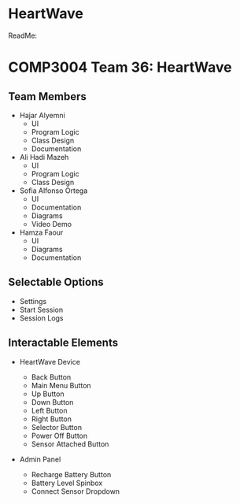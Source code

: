 # HeartWave
ReadMe:
# COMP3004 Team 36: HeartWave 

## Team Members 
- Hajar Alyemni
  - UI
  - Program Logic
  - Class Design
  - Documentation 
- Ali Hadi Mazeh
  - UI
  - Program Logic
  - Class Design
- Sofia Alfonso Ortega
  - UI
  - Documentation 
  - Diagrams
  - Video Demo
- Hamza Faour
  - UI
  - Diagrams
  - Documentation

## Selectable Options

- Settings
- Start Session
- Session Logs

## Interactable Elements 

- HeartWave Device
  - Back Button
  - Main Menu Button
  - Up Button
  - Down Button
  - Left Button
  - Right Button 
  - Selector Button
  - Power Off Button
  - Sensor Attached Button

- Admin Panel
  - Recharge Battery Button
  - Battery Level Spinbox
  - Connect Sensor Dropdown
